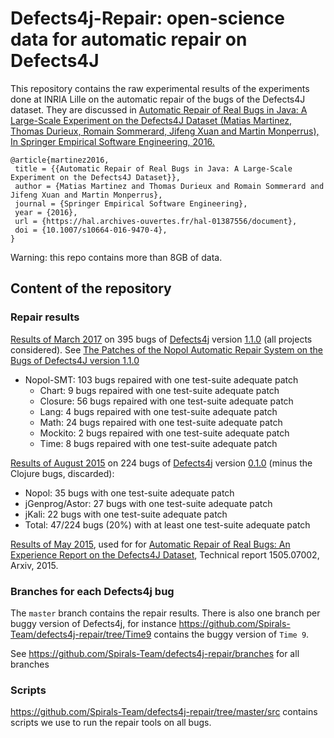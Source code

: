 # Defects4j-Repair: open-science data for automatic repair on Defects4J

This repository contains the raw experimental results of the experiments done at INRIA Lille on the automatic repair of the bugs of the Defects4J dataset. They are discussed in [Automatic Repair of Real Bugs in Java: A Large-Scale Experiment on the Defects4J Dataset (Matias Martinez, Thomas Durieux, Romain Sommerard, Jifeng Xuan and Martin Monperrus), In Springer Empirical Software Engineering, 2016.](https://hal.archives-ouvertes.fr/hal-01387556/document)

```
@article{martinez2016,
 title = {{Automatic Repair of Real Bugs in Java: A Large-Scale Experiment on the Defects4J Dataset}},
 author = {Matias Martinez and Thomas Durieux and Romain Sommerard and Jifeng Xuan and Martin Monperrus},
 journal = {Springer Empirical Software Engineering},
 year = {2016},
 url = {https://hal.archives-ouvertes.fr/hal-01387556/document},
 doi = {10.1007/s10664-016-9470-4},
}
```

Warning: this repo contains more than 8GB of data.

## Content of the repository 

### Repair results

[Results of March 2017](https://github.com/Spirals-Team/defects4j-repair/tree/master/results/2017-march) on 395 bugs of [Defects4j](https://github.com/rjust/defects4j) version [1.1.0](https://github.com/rjust/defects4j/releases/tag/v1.1.0) (all projects considered). See [The Patches of the Nopol Automatic Repair System on the Bugs of Defects4J version 1.1.0](https://hal.archives-ouvertes.fr/hal-01480084)

* Nopol-SMT: 103 bugs repaired with one test-suite adequate patch
    * Chart: 9 bugs repaired with one test-suite adequate patch
    * Closure: 56 bugs repaired with one test-suite adequate patch
    * Lang: 4 bugs repaired with one test-suite adequate patch
    * Math: 24 bugs repaired with one test-suite adequate patch
    * Mockito: 2 bugs repaired with one test-suite adequate patch
    * Time: 8 bugs repaired with one test-suite adequate patch


[Results of August 2015](https://github.com/Spirals-Team/defects4j-repair/tree/master/results/2015-august) on 224 bugs of [Defects4j](https://github.com/rjust/defects4j) version [0.1.0](https://github.com/rjust/defects4j/releases/tag/v0.1.0) (minus the Clojure bugs, discarded):

* Nopol: 35 bugs with one test-suite adequate patch 
* jGenprog/Astor: 27 bugs  with one test-suite adequate patch
* jKali: 22 bugs  with one test-suite adequate patch
* Total: 47/224 bugs (20%) with at least one test-suite adequate patch

[Results of May 2015](https://github.com/Spirals-Team/defects4j-repair/tree/master/results/2015-may), used for for [Automatic Repair of Real Bugs: An Experience Report on the Defects4J Dataset](http://arxiv.org/pdf/1505.07002), Technical report 1505.07002, Arxiv, 2015.

### Branches for each Defects4j bug

The `master` branch contains the repair results. There is also one branch per buggy version of Defects4j, for instance https://github.com/Spirals-Team/defects4j-repair/tree/Time9 contains the buggy version of `Time 9`.

See https://github.com/Spirals-Team/defects4j-repair/branches for all branches

### Scripts

https://github.com/Spirals-Team/defects4j-repair/tree/master/src contains scripts we use to run the repair tools on all bugs.

